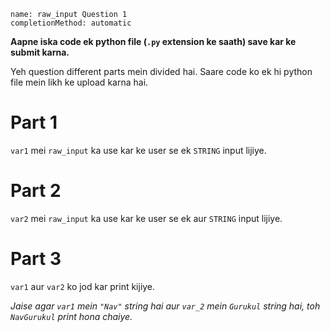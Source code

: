 ```ngMeta
name: raw_input Question 1
completionMethod: automatic
```
**Aapne iska code ek python file (`.py` extension ke saath) save kar ke submit karna.**

Yeh question different parts mein divided hai. Saare code ko ek hi python file mein likh ke upload karna hai.

# Part 1

`var1` mei `raw_input` ka use kar ke user se ek `STRING` input lijiye.


# Part 2
`var2` mei `raw_input` ka use kar ke user se ek aur `STRING` input lijiye.



# Part 3
`var1` aur `var2` ko jod kar print kijiye. 

*Jaise agar `var1` mein `"Nav"` string hai aur `var_2` mein `Gurukul` string hai, toh `NavGurukul` print hona chaiye.*
